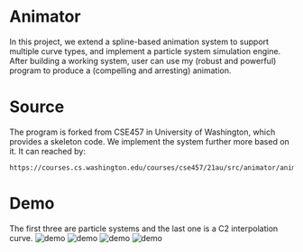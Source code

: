 # Animator
In this project, we extend a spline-based animation system to support multiple curve types, and implement a particle system simulation engine. After building a working system, user can use my (robust and powerful) program to produce a (compelling and arresting) animation.

# Source
The program is forked from CSE457 in University of Washington, which provides a skeleton code. We implement the system further more based on it. It can reached by:
```
https://courses.cs.washington.edu/courses/cse457/21au/src/animator/animator.php
```

# Demo
The first three are particle systems and the last one is a C2 interpolation curve.
![demo](/particle1.png "demo1")
![demo](/particle2.png "demo2")
![demo](/particle3.png "demo3")
![demo](/c2curve.png "demo3")

